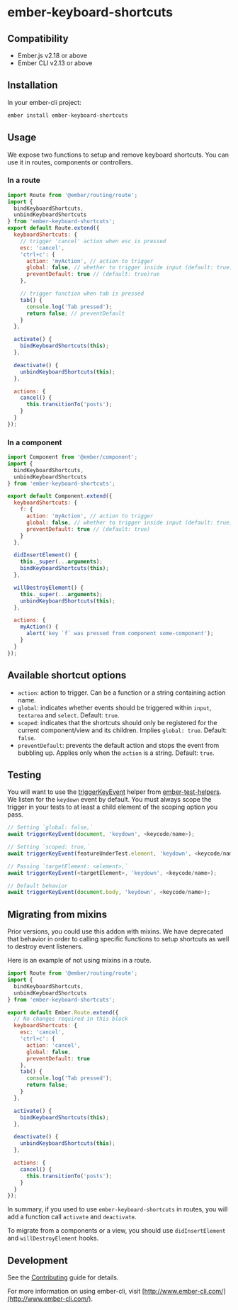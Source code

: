 # ember-keyboard-shortcuts


## Compatibility

* Ember.js v2.18 or above
* Ember CLI v2.13 or above


## Installation

In your ember-cli project:

```bash
ember install ember-keyboard-shortcuts
```

## Usage

We expose two functions to setup and remove keyboard shortcuts. You can use it
in routes, components or controllers.

### In a route

```javascript
import Route from '@ember/routing/route';
import {
  bindKeyboardShortcuts,
  unbindKeyboardShortcuts
} from 'ember-keyboard-shortcuts';
export default Route.extend({
  keyboardShortcuts: {
    // trigger 'cancel' action when esc is pressed
    esc: 'cancel',
    'ctrl+c': {
      action: 'myAction', // action to trigger
      global: false, // whether to trigger inside input (default: true)
      preventDefault: true // (default: true)rue
    },

    // trigger function when tab is pressed
    tab() {
      console.log('Tab pressed');
      return false; // preventDefault
    }
  },

  activate() {
    bindKeyboardShortcuts(this);
  },

  deactivate() {
    unbindKeyboardShortcuts(this);
  },

  actions: {
    cancel() {
      this.transitionTo('posts');
    }
  }
});
```

### In a component

```javascript
import Component from '@ember/component';
import {
  bindKeyboardShortcuts,
  unbindKeyboardShortcuts
} from 'ember-keyboard-shortcuts';

export default Component.extend({
  keyboardShortcuts: {
    f: {
      action: 'myAction', // action to trigger
      global: false, // whether to trigger inside input (default: true)
      preventDefault: true // (default: true)
    }
  },

  didInsertElement() {
    this._super(...arguments);
    bindKeyboardShortcuts(this);
  },

  willDestroyElement() {
    this._super(...arguments);
    unbindKeyboardShortcuts(this);
  },

  actions: {
    myAction() {
      alert('key `f` was pressed from component some-component');
    }
  }
});
```

## Available shortcut options

- `action`: action to trigger. Can be a function or a string containing action name.
- `global`: indicates whether events should be triggered within `input`, `textarea` and `select`. Default: `true`.
- `scoped`: indicates that the shortcuts should only be registered for the current component/view and its children. Implies `global: true`. Default: `false`.
- `preventDefault`: prevents the default action and stops the event from bubbling up. Applies only when the `action` is a string. Default: `true`.

## Testing

You will want to use the [triggerKeyEvent](https://github.com/emberjs/ember-test-helpers/blob/master/API.md#triggerkeyevent) helper from [ember-test-helpers](https://github.com/emberjs/ember-test-helpers).  We listen for the `keydown` event by default. You must always scope the trigger in your tests to at least a child element of the scoping option you pass.

```javascript
// Setting `global: false,`
await triggerKeyEvent(document, 'keydown', <keycode/name>);

// Setting `scoped: true,`
await triggerKeyEvent(featureUnderTest.element, 'keydown', <keycode/name>);

// Passing `targetElement: <element>,`
await triggerKeyEvent(<targetElement>, 'keydown', <keycode/name>);

// Default behavior
await triggerKeyEvent(document.body, 'keydown', <keycode/name>);
```

## Migrating from mixins

Prior versions, you could use this addon with mixins. We have deprecated that
behavior in order to calling specific functions to setup shortcuts as well to
destroy event listeners.

Here is an example of not using mixins in a route.

```js
import Route from '@ember/routing/route';
import {
  bindKeyboardShortcuts,
  unbindKeyboardShortcuts
} from 'ember-keyboard-shortcuts';

export default Ember.Route.extend({
  // No changes required in this block
  keyboardShortcuts: {
    esc: 'cancel',
    'ctrl+c': {
      action: 'cancel',
      global: false,
      preventDefault: true
    },
    tab() {
      console.log('Tab pressed');
      return false;
    }
  },

  activate() {
    bindKeyboardShortcuts(this);
  },

  deactivate() {
    unbindKeyboardShortcuts(this);
  },

  actions: {
    cancel() {
      this.transitionTo('posts');
    }
  }
});
```

In summary, if you used to use `ember-keyboard-shortcuts` in routes, you will
add a function call `activate` and `deactivate`.

To migrate from a components or a view, you should use `didInsertElement` and
`willDestroyElement` hooks.

## Development

See the [Contributing](CONTRIBUTING.md) guide for details.

For more information on using ember-cli, visit [http://www.ember-cli.com/](http://www.ember-cli.com/).
